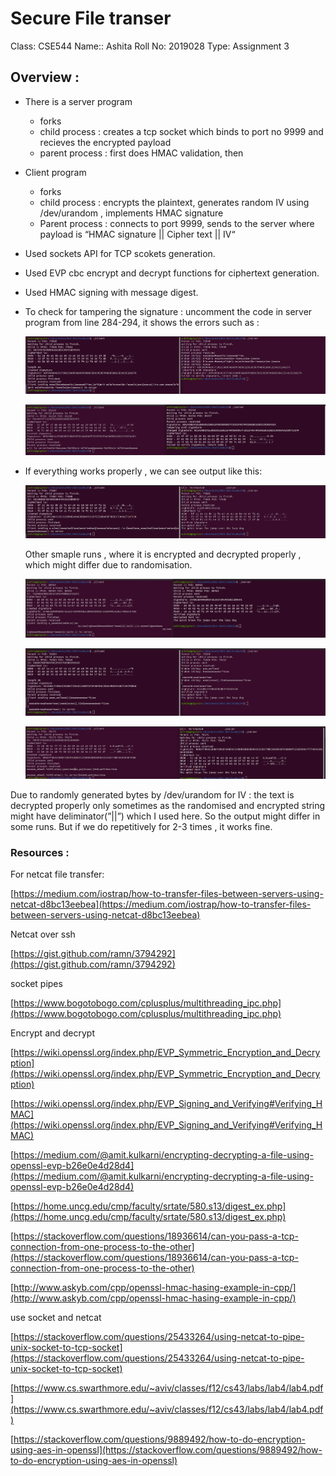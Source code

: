 # Secure File transer

Class: CSE544
Name:: Ashita
Roll No: 2019028
Type: Assignment 3

## Overview :

- There is a server program
    - forks
    - child process : creates a tcp socket which binds to port no 9999 and recieves the encrypted payload
    - parent process : first does HMAC validation, then
- Client program
    - forks
    - child process : encrypts the plaintext, generates random IV using /dev/urandom , implements HMAC signature
    - Parent process : connects to port 9999, sends to the server where payload is “HMAC signature || Cipher text || IV“
- Used sockets API for TCP scokets generation.
- Used EVP cbc encrypt and decrypt functions for ciphertext generation.
- Used HMAC signing with message digest.
- To check for tampering the signature : uncomment the code in server program from line 284-294, it shows the errors such as :
    
    ![Screenshot from 2022-03-28 23-54-02.png](Secure%20File%20transer%2067e64c01d2724454bbddd0f86815c369/Screenshot_from_2022-03-28_23-54-02.png)
    
    ![Screenshot from 2022-03-29 00-52-43.png](Secure%20File%20transer%2067e64c01d2724454bbddd0f86815c369/Screenshot_from_2022-03-29_00-52-43.png)
    
- If everything works properly , we can see output like this:
    
    ![Screenshot from 2022-03-29 00-01-49.png](Secure%20File%20transer%2067e64c01d2724454bbddd0f86815c369/Screenshot_from_2022-03-29_00-01-49.png)
    
    Other smaple runs , where it is encrypted and decrypted properly , which might differ due to randomisation.
    
    ![Screenshot from 2022-03-29 00-40-29.png](Secure%20File%20transer%2067e64c01d2724454bbddd0f86815c369/Screenshot_from_2022-03-29_00-40-29.png)
    
    ![Screenshot from 2022-03-28 23-49-14.png](Secure%20File%20transer%2067e64c01d2724454bbddd0f86815c369/Screenshot_from_2022-03-28_23-49-14.png)
    
    ![Screenshot from 2022-03-29 00-10-37.png](Secure%20File%20transer%2067e64c01d2724454bbddd0f86815c369/Screenshot_from_2022-03-29_00-10-37.png)
    

Due to randomly generated bytes by /dev/urandom for IV : the text is decrypted properly only sometimes as the randomised and encrypted string might have deliminator(”||”) which I used here. So the output might differ in some runs. But if we do repetitively for 2-3 times , it works fine.

### Resources :

For netcat file transfer:

[https://medium.com/iostrap/how-to-transfer-files-between-servers-using-netcat-d8bc13eebea](https://medium.com/iostrap/how-to-transfer-files-between-servers-using-netcat-d8bc13eebea)

Netcat over ssh 

[https://gist.github.com/ramn/3794292](https://gist.github.com/ramn/3794292)

socket pipes

[https://www.bogotobogo.com/cplusplus/multithreading_ipc.php](https://www.bogotobogo.com/cplusplus/multithreading_ipc.php)

Encrypt and decrypt

[https://wiki.openssl.org/index.php/EVP_Symmetric_Encryption_and_Decryption](https://wiki.openssl.org/index.php/EVP_Symmetric_Encryption_and_Decryption)

[https://wiki.openssl.org/index.php/EVP_Signing_and_Verifying#Verifying_HMAC](https://wiki.openssl.org/index.php/EVP_Signing_and_Verifying#Verifying_HMAC)

[https://medium.com/@amit.kulkarni/encrypting-decrypting-a-file-using-openssl-evp-b26e0e4d28d4](https://medium.com/@amit.kulkarni/encrypting-decrypting-a-file-using-openssl-evp-b26e0e4d28d4)

[https://home.uncg.edu/cmp/faculty/srtate/580.s13/digest_ex.php](https://home.uncg.edu/cmp/faculty/srtate/580.s13/digest_ex.php)

[https://stackoverflow.com/questions/18936614/can-you-pass-a-tcp-connection-from-one-process-to-the-other](https://stackoverflow.com/questions/18936614/can-you-pass-a-tcp-connection-from-one-process-to-the-other)

[http://www.askyb.com/cpp/openssl-hmac-hasing-example-in-cpp/](http://www.askyb.com/cpp/openssl-hmac-hasing-example-in-cpp/)

use socket and netcat 

[https://stackoverflow.com/questions/25433264/using-netcat-to-pipe-unix-socket-to-tcp-socket](https://stackoverflow.com/questions/25433264/using-netcat-to-pipe-unix-socket-to-tcp-socket)

[https://www.cs.swarthmore.edu/~aviv/classes/f12/cs43/labs/lab4/lab4.pdf](https://www.cs.swarthmore.edu/~aviv/classes/f12/cs43/labs/lab4/lab4.pdf)

[https://stackoverflow.com/questions/9889492/how-to-do-encryption-using-aes-in-openssl](https://stackoverflow.com/questions/9889492/how-to-do-encryption-using-aes-in-openssl)